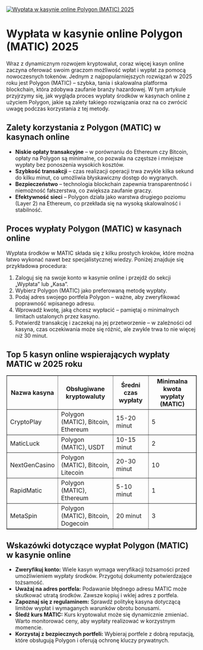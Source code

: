 [![Wypłata w kasynie online Polygon (MATIC) 2025](https://123-caf.pages.dev/gitsignup.png)](https://vrmoo.ru/Bt82HjjY)

<h1>Wypłata w kasynie online Polygon (MATIC) 2025</h1> <p>Wraz z dynamicznym rozwojem kryptowalut, coraz więcej kasyn online zaczyna oferować swoim graczom możliwość wpłat i wypłat za pomocą nowoczesnych tokenów. Jednym z najpopularniejszych rozwiązań w 2025 roku jest Polygon (MATIC) – szybka, tania i skalowalna platforma blockchain, która zdobywa zaufanie branży hazardowej. W tym artykule przyjrzymy się, jak wygląda proces wypłaty środków w kasynach online z użyciem Polygon, jakie są zalety takiego rozwiązania oraz na co zwrócić uwagę podczas korzystania z tej metody.</p>  <h2>Zalety korzystania z Polygon (MATIC) w kasynach online</h2> <ul>   <li><strong>Niskie opłaty transakcyjne</strong> – w porównaniu do Ethereum czy Bitcoin, opłaty na Polygon są minimalne, co pozwala na częstsze i mniejsze wypłaty bez ponoszenia wysokich kosztów.</li>   <li><strong>Szybkość transakcji</strong> – czas realizacji operacji trwa zwykle kilka sekund do kilku minut, co umożliwia błyskawiczny dostęp do wygranych.</li>   <li><strong>Bezpieczeństwo</strong> – technologia blockchain zapewnia transparentność i niemożność fałszerstwa, co zwiększa zaufanie graczy.</li>   <li><strong>Efektywność sieci</strong> – Polygon działa jako warstwa drugiego poziomu (Layer 2) na Ethereum, co przekłada się na wysoką skalowalność i stabilność.</li> </ul>  <h2>Proces wypłaty Polygon (MATIC) w kasynach online</h2> <p>Wypłata środków w MATIC składa się z kilku prostych kroków, które można łatwo wykonać nawet bez specjalistycznej wiedzy. Poniżej znajduje się przykładowa procedura:</p> <ol>   <li>Zaloguj się na swoje konto w kasynie online i przejdź do sekcji „Wypłata” lub „Kasa”.</li>   <li>Wybierz Polygon (MATIC) jako preferowaną metodę wypłaty.</li>   <li>Podaj adres swojego portfela Polygon – ważne, aby zweryfikować poprawność wpisanego adresu.</li>   <li>Wprowadź kwotę, jaką chcesz wypłacić – pamiętaj o minimalnych limitach ustalonych przez kasyno.</li>   <li>Potwierdź transakcję i zaczekaj na jej przetworzenie – w zależności od kasyna, czas oczekiwania może się różnić, ale zwykle trwa to nie więcej niż 30 minut.</li> </ol>  <h2>Top 5 kasyn online wspierających wypłaty MATIC w 2025 roku</h2> <table border="1" cellpadding="8" cellspacing="0" style="border-collapse: collapse; width: 100%; max-width: 700px;">   <thead>     <tr>       <th>Nazwa kasyna</th>       <th>Obsługiwane kryptowaluty</th>       <th>Średni czas wypłaty</th>       <th>Minimalna kwota wypłaty (MATIC)</th>     </tr>   </thead>   <tbody>     <tr>       <td>CryptoPlay</td>       <td>Polygon (MATIC), Bitcoin, Ethereum</td>       <td>15-20 minut</td>       <td>5</td>     </tr>     <tr>       <td>MaticLuck</td>       <td>Polygon (MATIC), USDT</td>       <td>10-15 minut</td>       <td>2</td>     </tr>     <tr>       <td>NextGenCasino</td>       <td>Polygon (MATIC), Bitcoin, Litecoin</td>       <td>20-30 minut</td>       <td>10</td>     </tr>     <tr>       <td>RapidMatic</td>       <td>Polygon (MATIC), Ethereum</td>       <td>5-10 minut</td>       <td>1</td>     </tr>     <tr>       <td>MetaSpin</td>       <td>Polygon (MATIC), Bitcoin, Dogecoin</td>       <td>20 minut</td>       <td>3</td>     </tr>   </tbody> </table>  <h2>Wskazówki dotyczące wypłat Polygon (MATIC) w kasynie online</h2> <ul>   <li><strong>Zweryfikuj konto:</strong> Wiele kasyn wymaga weryfikacji tożsamości przed umożliwieniem wypłaty środków. Przygotuj dokumenty potwierdzające tożsamość.</li>   <li><strong>Uważaj na adres portfela:</strong> Podawanie błędnego adresu MATIC może skutkować utratą środków. Zawsze kopiuj i wklej adres z portfela.</li>   <li><strong>Zapoznaj się z regulaminem:</strong> Sprawdź politykę kasyna dotyczącą limitów wypłat i wymaganych warunków obrotu bonusami.</li>   <li><strong>Śledź kurs MATIC:</strong> Kurs kryptowalut może się dynamicznie zmieniać. Warto monitorować ceny, aby wypłaty realizować w korzystnym momencie.</li>   <li><strong>Korzystaj z bezpiecznych portfeli:</strong> Wybieraj portfele z dobrą reputacją, które obsługują Polygon i oferują ochronę kluczy prywatnych.</li> </ul>